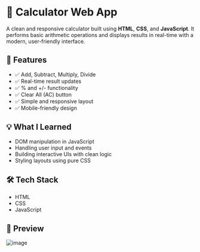 # 🧮 Calculator Web App

A clean and responsive calculator built using **HTML**, **CSS**, and **JavaScript**. It performs basic arithmetic operations and displays results in real-time with a modern, user-friendly interface.

## 🚀 Features

- ✅ Add, Subtract, Multiply, Divide
- ✅ Real-time result updates
- ✅ % and +/- functionality
- ✅ Clear All (AC) button
- ✅ Simple and responsive layout
- ✅ Mobile-friendly design

## 💡 What I Learned

- DOM manipulation in JavaScript
- Handling user input and events
- Building interactive UIs with clean logic
- Styling layouts using pure CSS

## 🛠️ Tech Stack

- HTML  
- CSS  
- JavaScript

## 📸 Preview

![image](https://github.com/user-attachments/assets/e8c76662-3007-4c02-a4f6-9eba610485d9)


